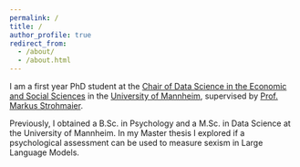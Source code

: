 ```yaml
---
permalink: /
title: /
author_profile: true
redirect_from: 
  - /about/
  - /about.html
---
```


I am a first year PhD student at the [Chair of Data Science in the Economic and Social Sciences](https://www.bwl.uni-mannheim.de/en/information-systems/chairs/prof-dr-strohmaier/) in the [University of Mannheim](https://www.uni-mannheim.de/en/), supervised by [Prof. Markus Strohmaier](https://www.bwl.uni-mannheim.de/en/information-systems/chairs/prof-dr-strohmaier/team/prof-dr-markus-strohmaier/). 

Previously, I obtained a B.Sc. in Psychology and a M.Sc. in Data Science at the University of Mannheim. In my Master thesis I explored if a psychological assessment can be used to measure sexism in Large Language Models.
